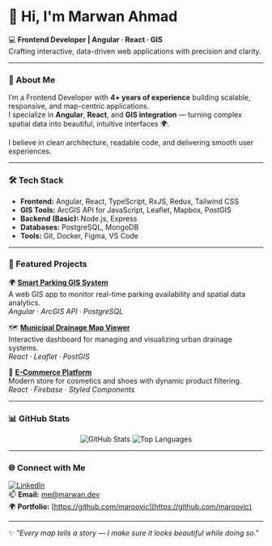 # 👋 Hi, I'm Marwan Ahmad

💻 **Frontend Developer | Angular · React · GIS**  
Crafting interactive, data-driven web applications with precision and clarity.

---

### 🧠 About Me

I’m a Frontend Developer with **4+ years of experience** building scalable, responsive, and map-centric applications.  
I specialize in **Angular**, **React**, and **GIS integration** — turning complex spatial data into beautiful, intuitive interfaces 🌍.

I believe in clean architecture, readable code, and delivering smooth user experiences.

---

### 🛠️ Tech Stack

- **Frontend:** Angular, React, TypeScript, RxJS, Redux, Tailwind CSS  
- **GIS Tools:** ArcGIS API for JavaScript, Leaflet, Mapbox, PostGIS  
- **Backend (Basic):** Node.js, Express  
- **Databases:** PostgreSQL, MongoDB  
- **Tools:** Git, Docker, Figma, VS Code  

---

### 🚀 Featured Projects

🌍 **[Smart Parking GIS System](https://github.com/maroovic/smart-parking-gis)**  
A web GIS app to monitor real-time parking availability and spatial data analytics.  
*Angular · ArcGIS API · PostgreSQL*

🗺️ **[Municipal Drainage Map Viewer](https://github.com/maroovic/drainage-gis-viewer)**  
Interactive dashboard for managing and visualizing urban drainage systems.  
*React · Leaflet · PostGIS*

🛒 **[E-Commerce Platform](https://github.com/maroovic/react-shop)**  
Modern store for cosmetics and shoes with dynamic product filtering.  
*React · Firebase · Styled Components*

---

### 📊 GitHub Stats

<div align="center">

![GitHub Stats](https://github-readme-stats.vercel.app/api?username=maroovic&show_icons=true&theme=graywhite&hide_title=true&count_private=true)
![Top Languages](https://github-readme-stats.vercel.app/api/top-langs/?username=maroovic&layout=compact&theme=graywhite)

</div>

---

### 🌐 Connect with Me

[![LinkedIn](https://img.shields.io/badge/LinkedIn-0077B5?style=flat-square&logo=linkedin&logoColor=white)](https://linkedin.com/in/maroovic)  
📫 **Email:** [me@marwan.dev](mailto:me@marwan.dev)  
🌍 **Portfolio:** [https://github.com/maroovic](https://github.com/maroovic)

---

✨ *"Every map tells a story — I make sure it looks beautiful while doing so."*
